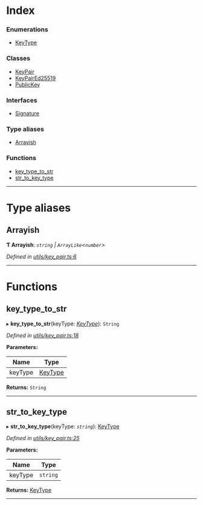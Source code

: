 

# Index

### Enumerations

* [KeyType](../enums/_utils_key_pair_.keytype.md)

### Classes

* [KeyPair](../classes/_utils_key_pair_.keypair.md)
* [KeyPairEd25519](../classes/_utils_key_pair_.keypaired25519.md)
* [PublicKey](../classes/_utils_key_pair_.publickey.md)

### Interfaces

* [Signature](../interfaces/_utils_key_pair_.signature.md)

### Type aliases

* [Arrayish](_utils_key_pair_.md#arrayish)

### Functions

* [key_type_to_str](_utils_key_pair_.md#key_type_to_str)
* [str_to_key_type](_utils_key_pair_.md#str_to_key_type)

---

# Type aliases

<a id="arrayish"></a>

##  Arrayish

**Ƭ Arrayish**: *`string` \| `ArrayLike`<`number`>*

*Defined in [utils/key_pair.ts:6](https://github.com/nearprotocol/nearlib/blob/fb0e31a/src.ts/utils/key_pair.ts#L6)*

___

# Functions

<a id="key_type_to_str"></a>

##  key_type_to_str

▸ **key_type_to_str**(keyType: *[KeyType](../enums/_utils_key_pair_.keytype.md)*): `String`

*Defined in [utils/key_pair.ts:18](https://github.com/nearprotocol/nearlib/blob/fb0e31a/src.ts/utils/key_pair.ts#L18)*

**Parameters:**

| Name | Type |
| ------ | ------ |
| keyType | [KeyType](../enums/_utils_key_pair_.keytype.md) |

**Returns:** `String`

___
<a id="str_to_key_type"></a>

##  str_to_key_type

▸ **str_to_key_type**(keyType: *`string`*): [KeyType](../enums/_utils_key_pair_.keytype.md)

*Defined in [utils/key_pair.ts:25](https://github.com/nearprotocol/nearlib/blob/fb0e31a/src.ts/utils/key_pair.ts#L25)*

**Parameters:**

| Name | Type |
| ------ | ------ |
| keyType | `string` |

**Returns:** [KeyType](../enums/_utils_key_pair_.keytype.md)

___

